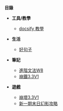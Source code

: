 <!-- docs/_sidebar.md -->

**目錄**

* **工具/教學**    
    * [docsify 教學](/Tools&Teaching/docsify.md)

* **生活**
    * [好句子](/life/good-sentence.md)

* **筆記**
    * [進階文法W8](/note/GrammarW8-aux.md)
    * [崩鐵3.3V1](/train/3.3-V1.md)

* **遊戲**
    * [崩壞3.3V1](/train/3.3-V1.md)
    * [新一期末日幻影攻略](/train/doomsday202504.md)
